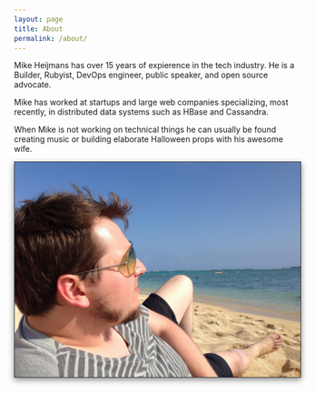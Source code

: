 ```yaml
---
layout: page
title: About
permalink: /about/
---
```

<!--
<div class="img" style="float:left; padding-right:10px; padding-top:0; margin:0;">
	<img src="/img/beach.jpg" width="140px" style="border:1px solid #333; box-shadow: 0px 4px 10px #888888;"/>
</div>
-->
Mike Heijmans has over 15 years of expierence in the tech industry. He is a Builder, Rubyist, DevOps engineer, public speaker, and open source advocate. 

Mike has worked at startups and large web companies specializing, most recently, in distributed data systems such as HBase and Cassandra. 

When Mike is not working on technical things he can usually be found creating music or building elaborate Halloween props with his awesome wife.

<div class="center">
	<img src="/img/beach.jpg" width="600px" style="border:1px solid #333; box-shadow: 0px 4px 10px #888888;"/><br/>
</div>